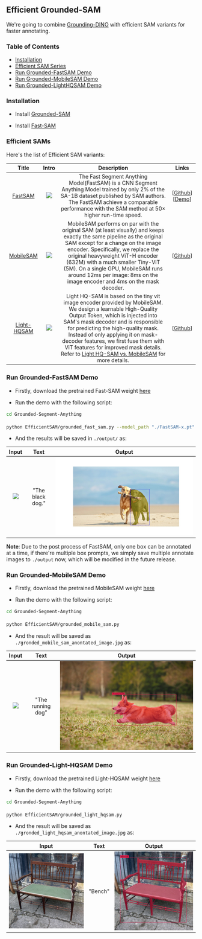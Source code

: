 ## Efficient Grounded-SAM

We're going to combine [Grounding-DINO](https://github.com/IDEA-Research/GroundingDINO) with efficient SAM variants for faster annotating.

<!-- Combining [Grounding-DINO](https://github.com/IDEA-Research/GroundingDINO) and [Fast-SAM](https://github.com/CASIA-IVA-Lab/FastSAM) for faster zero-shot detect and segment anything. -->


### Table of Contents
- [Installation](#installation)
- [Efficient SAM Series](#efficient-sams)
- [Run Grounded-FastSAM Demo](#run-grounded-fastsam-demo)
- [Run Grounded-MobileSAM Demo](#run-grounded-mobilesam-demo)
- [Run Grounded-LightHQSAM Demo](#run-grounded-light-hqsam-demo)


### Installation

- Install [Grounded-SAM](https://github.com/IDEA-Research/Grounded-Segment-Anything#installation)

- Install [Fast-SAM](https://github.com/CASIA-IVA-Lab/FastSAM#installation)


### Efficient SAMs
Here's the list of Efficient SAM variants:

<div align="center">

| Title | Intro | Description | Links |
|:----:|:----:|:----:|:----:|
| [FastSAM](https://arxiv.org/pdf/2306.12156.pdf) | ![](https://github.com/CASIA-IVA-Lab/FastSAM/blob/main/assets/Overview.png) | The Fast Segment Anything Model(FastSAM) is a CNN Segment Anything Model trained by only 2% of the SA-1B dataset published by SAM authors. The FastSAM achieve a comparable performance with the SAM method at 50× higher run-time speed. | [[Github](https://github.com/CASIA-IVA-Lab/FastSAM)]  [[Demo](https://huggingface.co/spaces/An-619/FastSAM)] |
| [MobileSAM](https://arxiv.org/pdf/2306.14289.pdf) | ![](https://github.com/ChaoningZhang/MobileSAM/blob/master/assets/model_diagram.jpg?raw=true) | MobileSAM performs on par with the original SAM (at least visually) and keeps exactly the same pipeline as the original SAM except for a change on the image encoder. Specifically, we replace the original heavyweight ViT-H encoder (632M) with a much smaller Tiny-ViT (5M). On a single GPU, MobileSAM runs around 12ms per image: 8ms on the image encoder and 4ms on the mask decoder. | [[Github](https://github.com/ChaoningZhang/MobileSAM)] |
| [Light-HQSAM](https://arxiv.org/pdf/2306.01567.pdf) | ![](https://github.com/SysCV/sam-hq/blob/main/figs/sam-hf-framework.png?raw=true) | Light HQ-SAM is based on the tiny vit image encoder provided by MobileSAM. We design a learnable High-Quality Output Token, which is injected into SAM's mask decoder and is responsible for predicting the high-quality mask. Instead of only applying it on mask-decoder features, we first fuse them with ViT features for improved mask details. Refer to [Light HQ-SAM vs. MobileSAM](https://github.com/SysCV/sam-hq#light-hq-sam-vs-mobilesam-on-coco) for more details. | [[Github](https://github.com/SysCV/sam-hq)] |

</div>


### Run Grounded-FastSAM Demo

- Firstly, download the pretrained Fast-SAM weight [here](https://github.com/CASIA-IVA-Lab/FastSAM#model-checkpoints)

- Run the demo with the following script:

```bash
cd Grounded-Segment-Anything

python EfficientSAM/grounded_fast_sam.py --model_path "./FastSAM-x.pt" --img_path "assets/demo4.jpg" --text "the black dog." --output "./output/"
```

- And the results will be saved in `./output/` as:

<div style="text-align: center">

| Input | Text | Output |
|:---:|:---:|:---:|
|![](/assets/demo4.jpg) | "The black dog." | ![](https://github.com/IDEA-Research/detrex-storage/blob/main/assets/grounded_sam/fast_sam/demo4_0_caption_the%20black%20dog.jpg?raw=true) |

</div>


**Note**: Due to the post process of FastSAM, only one box can be annotated at a time, if there're multiple box prompts, we simply save multiple annotate images to `./output` now, which will be modified in the future release.


### Run Grounded-MobileSAM Demo

- Firstly, download the pretrained MobileSAM weight [here](https://github.com/ChaoningZhang/MobileSAM/tree/master/weights)

- Run the demo with the following script:

```bash
cd Grounded-Segment-Anything

python EfficientSAM/grounded_mobile_sam.py
```

- And the result will be saved as `./gronded_mobile_sam_anontated_image.jpg` as:

<div style="text-align: center">

| Input | Text | Output |
|:---:|:---:|:---:|
|![](/assets/demo2.jpg) | "The running dog" | ![](https://github.com/IDEA-Research/detrex-storage/blob/main/assets/grounded_sam/mobile_sam/grounded_mobile_sam_annotated_image.jpg?raw=true) |

</div>


### Run Grounded-Light-HQSAM Demo

- Firstly, download the pretrained Light-HQSAM weight [here](https://github.com/SysCV/sam-hq#model-checkpoints)

- Run the demo with the following script:

```bash
cd Grounded-Segment-Anything

python EfficientSAM/grounded_light_hqsam.py
```

- And the result will be saved as `./gronded_light_hqsam_anontated_image.jpg` as:

<div style="text-align: center">

| Input | Text | Output |
|:---:|:---:|:---:|
|![](/EfficientSAM/LightHQSAM/example_light_hqsam.png) | "Bench" | ![](/EfficientSAM/LightHQSAM/grounded_light_hqsam_annotated_image.jpg) |

</div>